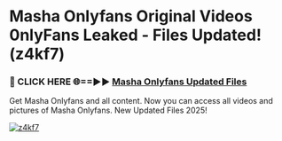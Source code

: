 # Masha Onlyfans Original Videos 0nlyFans Leaked - Files Updated! (z4kf7)

<h3>🔴 CLICK HERE 🌐==►► <a href="https://tinyurl.com/2wckxsce" rel="nofollow">Masha Onlyfans Updated Files</a></h3>

Get Masha Onlyfans and all content. Now you can access all videos and pictures of Masha Onlyfans. New Updated Files 2025!

[![z4kf7](https://i.imgur.com/AFduVYN.gif)](https://tinyurl.com/2wckxsce)
